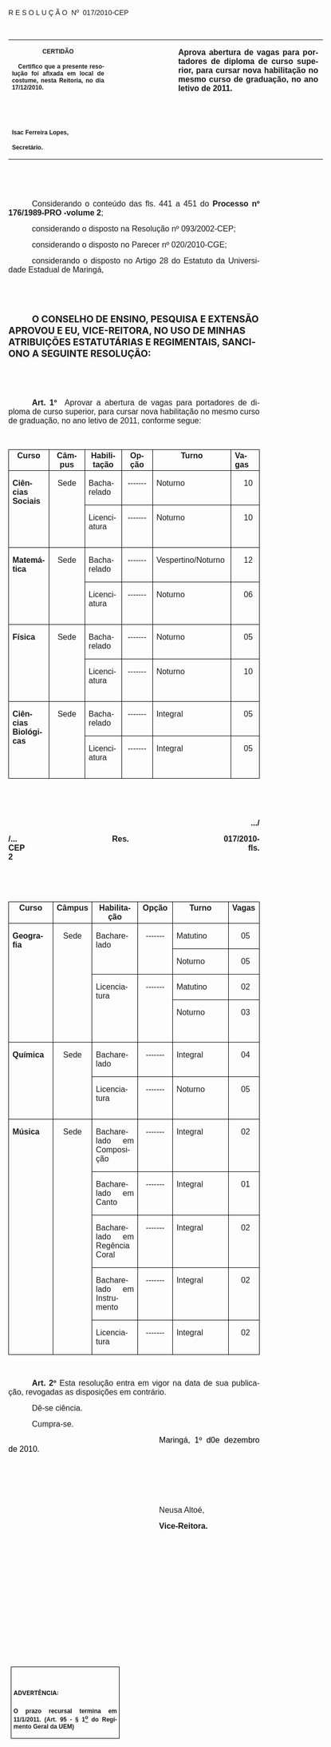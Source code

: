 <body lang=PT-BR link=blue vlink=purple style='tab-interval:35.4pt'>

<div class=Section1>

<p class=MsoTitle><span style='font-family:Arial;mso-bidi-font-family:"Times New Roman";
mso-no-proof:yes'><o:p>&nbsp;</o:p></span></p>

<p class=MsoTitle><span style='font-family:Arial;mso-bidi-font-family:"Times New Roman";
mso-no-proof:yes'>R E S O L U Ç Ã O<span style='mso-spacerun:yes'> 
</span>Nº<span style='mso-spacerun:yes'>  </span>017/2010-CEP<o:p></o:p></span></p>

<p class=BodyText21><span style='mso-bidi-font-size:12.0pt;font-family:Arial;
mso-bidi-font-family:"Times New Roman";mso-no-proof:yes'><o:p>&nbsp;</o:p></span></p>

<table class=MsoNormalTable border=0 cellspacing=0 cellpadding=0 width=631
 style='width:473.2pt;border-collapse:collapse;mso-padding-alt:0cm 5.4pt 0cm 5.4pt'>
 <tr style='mso-yfti-irow:0;mso-yfti-firstrow:yes;mso-yfti-lastrow:yes'>
  <td width=196 valign=top style='width:147.15pt;padding:0cm 5.4pt 0cm 5.4pt'>
  <p class=MsoNormal align=center style='text-align:center'><b
  style='mso-bidi-font-weight:normal'><span style='font-size:9.0pt;mso-bidi-font-size:
  10.0pt;font-family:Arial;mso-bidi-font-family:"Times New Roman";mso-no-proof:
  yes'>CERTIDÃO<o:p></o:p></span></b></p>
  <p class=MsoNormal style='text-align:justify'><b style='mso-bidi-font-weight:
  normal'><span style='font-size:9.0pt;mso-bidi-font-size:10.0pt;font-family:
  Arial;mso-bidi-font-family:"Times New Roman";mso-no-proof:yes'><span
  style='mso-spacerun:yes'>   </span>Certifico que a presente resolução foi
  afixada em local de costume, nesta Reitoria, no dia 17/12/2010.<o:p></o:p></span></b></p>
  <p class=MsoNormal><b style='mso-bidi-font-weight:normal'><span
  style='font-size:9.0pt;mso-bidi-font-size:10.0pt;font-family:Arial;
  mso-bidi-font-family:"Times New Roman";mso-no-proof:yes'><o:p>&nbsp;</o:p></span></b></p>
  <p class=MsoNormal><b style='mso-bidi-font-weight:normal'><span
  style='font-size:9.0pt;mso-bidi-font-size:10.0pt;font-family:Arial;
  mso-bidi-font-family:"Times New Roman";mso-no-proof:yes'><o:p>&nbsp;</o:p></span></b></p>
  <p class=MsoNormal><b style='mso-bidi-font-weight:normal'><span
  style='font-size:9.0pt;mso-bidi-font-size:10.0pt;font-family:Arial;
  mso-bidi-font-family:"Times New Roman";mso-no-proof:yes'>Isac Ferreira Lopes,<o:p></o:p></span></b></p>
  <p class=MsoNormal><b style='mso-bidi-font-weight:normal'><span
  style='font-size:9.0pt;mso-bidi-font-size:10.0pt;font-family:Arial;
  mso-bidi-font-family:"Times New Roman";mso-no-proof:yes'>Secretário.<o:p></o:p></span></b></p>
  </td>
  <td width=131 valign=top style='width:98.25pt;padding:0cm 5.4pt 0cm 5.4pt'>
  <p class=MsoNormal style='margin-right:-5.4pt'><b style='mso-bidi-font-weight:
  normal'><span style='font-size:11.0pt;mso-bidi-font-size:10.0pt;font-family:
  Arial;mso-bidi-font-family:"Times New Roman";mso-no-proof:yes'><o:p>&nbsp;</o:p></span></b></p>
  </td>
  <td width=304 valign=top style='width:227.8pt;padding:0cm 5.4pt 0cm 5.4pt'>
  <p class=MsoNormal style='margin-right:1.7pt;text-align:justify'><b
  style='mso-bidi-font-weight:normal'><span style='font-size:12.0pt;font-family:
  Arial;mso-bidi-font-family:"Times New Roman";mso-no-proof:yes'>Aprova
  abertura de vagas para portadores de diploma de curso superior, para cursar
  nova habilitação no mesmo curso de graduação, no ano letivo de 2011.<o:p></o:p></span></b></p>
  </td>
 </tr>
</table>

<p class=MsoNormal style='margin-bottom:4.0pt;text-align:justify;text-indent:
35.45pt;mso-layout-grid-align:none;text-autospace:none'><span style='font-size:
12.0pt;font-family:Arial;mso-no-proof:yes'><o:p>&nbsp;</o:p></span></p>

<p class=MsoNormal style='margin-bottom:4.0pt;text-align:justify;text-indent:
35.45pt;mso-layout-grid-align:none;text-autospace:none'><span style='font-size:
12.0pt;font-family:Arial;mso-no-proof:yes'><o:p>&nbsp;</o:p></span></p>

<p class=MsoNormal style='text-align:justify;text-indent:35.45pt;mso-layout-grid-align:
none;text-autospace:none'><span style='font-size:12.0pt;font-family:Arial;
mso-no-proof:yes'>Considerando o conteúdo das fls. <st1:metricconverter
ProductID="441 a" w:st="on">441 a</st1:metricconverter> 451 do <b
style='mso-bidi-font-weight:normal'>Processo nº 176/1989-PRO -volume 2</b>;<o:p></o:p></span></p>

<p class=MsoNormal style='text-align:justify;text-indent:35.45pt;mso-layout-grid-align:
none;text-autospace:none'><span style='font-size:12.0pt;font-family:Arial;
mso-no-proof:yes'>considerando o disposto na Resolução nº 093/2002-CEP;<o:p></o:p></span></p>

<p class=MsoNormal style='text-align:justify;text-indent:35.45pt;mso-layout-grid-align:
none;text-autospace:none'><span style='font-size:12.0pt;font-family:Arial;
mso-no-proof:yes'>considerando o disposto no Parecer nº 020/2010-CGE;<o:p></o:p></span></p>

<p class=MsoNormal style='text-align:justify;text-indent:35.45pt'><span
style='font-size:12.0pt;font-family:Arial;mso-bidi-font-family:"Times New Roman"'>considerando
o disposto no Artigo 28 do Estatuto da Universidade Estadual de Maringá,<o:p></o:p></span></p>

<p class=MsoNormal style='text-align:justify;text-indent:35.45pt'><span
style='font-size:12.0pt;font-family:Arial;mso-bidi-font-family:"Times New Roman"'><o:p>&nbsp;</o:p></span></p>

<p class=MsoNormal style='text-align:justify;text-indent:35.45pt'><span
style='font-size:12.0pt;font-family:Arial;mso-bidi-font-family:"Times New Roman"'><o:p>&nbsp;</o:p></span></p>

<p class=MsoBodyTextIndent style='text-indent:35.45pt'><b style='mso-bidi-font-weight:
normal'><span style='font-size:14.0pt'>O CONSELHO DE ENSINO, PESQUISA E
EXTENSÃO APROVOU E EU, VICE-REITORA, NO USO DE MINHAS ATRIBUIÇÕES ESTATUTÁRIAS
E REGIMENTAIS, SANCIONO A SEGUINTE RESOLUÇÃO:<o:p></o:p></span></b></p>

<p class=MsoNormal style='text-align:justify;text-indent:35.45pt'><span
style='font-size:12.0pt;font-family:Arial;mso-no-proof:yes'><o:p>&nbsp;</o:p></span></p>

<p class=MsoNormal style='text-align:justify;text-indent:35.45pt'><span
style='font-size:12.0pt;font-family:Arial;mso-no-proof:yes'><o:p>&nbsp;</o:p></span></p>

<p class=MsoNormal style='margin-bottom:6.0pt;text-align:justify;text-indent:
35.45pt;mso-layout-grid-align:none;text-autospace:none'><b style='mso-bidi-font-weight:
normal'><span style='font-size:12.0pt;font-family:Arial;mso-no-proof:yes'>Art.&nbsp;1º</span></b><span
style='font-size:12.0pt;font-family:Arial;mso-no-proof:yes'>&nbsp;&nbsp;</span><span
style='font-size:12.0pt;font-family:Arial;mso-bidi-font-family:"Times New Roman";
mso-no-proof:yes'>Aprovar a abertura de vagas para portadores de diploma de
curso superior, para cursar nova habilitação no mesmo curso de graduação, no
ano letivo de 2011, conforme segue:<o:p></o:p></span></p>

<p class=MsoNormal style='text-align:justify'><span style='font-size:12.0pt;
font-family:Arial;mso-bidi-font-weight:bold;mso-no-proof:yes'><o:p>&nbsp;</o:p></span></p>

<table class=MsoNormalTable border=1 cellspacing=0 cellpadding=0
 style='border-collapse:collapse;border:none;mso-border-alt:solid black .5pt;
 mso-yfti-tbllook:1184;mso-padding-alt:0cm 5.4pt 0cm 5.4pt;mso-border-insideh:
 .5pt solid black;mso-border-insidev:.5pt solid black'>
 <tr style='mso-yfti-irow:0;mso-yfti-firstrow:yes'>
  <td width=102 valign=top style='width:76.55pt;border:solid black 1.0pt;
  border-top:solid windowtext 1.0pt;mso-border-alt:solid black .5pt;mso-border-top-alt:
  solid windowtext .5pt;padding:0cm 5.4pt 0cm 5.4pt'>
  <p class=MsoNormal align=center style='margin-top:2.0pt;margin-right:0cm;
  margin-bottom:2.0pt;margin-left:0cm;text-align:center'><b><span
  style='font-size:12.0pt;font-family:Arial;mso-no-proof:yes'>Curso<o:p></o:p></span></b></p>
  </td>
  <td width=88 valign=top style='width:66.3pt;border-top:solid windowtext 1.0pt;
  border-left:none;border-bottom:solid black 1.0pt;border-right:solid black 1.0pt;
  mso-border-left-alt:solid black .5pt;mso-border-alt:solid black .5pt;
  mso-border-top-alt:solid windowtext .5pt;padding:0cm 5.4pt 0cm 5.4pt'>
  <p class=MsoNormal align=center style='margin-top:2.0pt;margin-right:0cm;
  margin-bottom:2.0pt;margin-left:0cm;text-align:center'><b><span
  style='font-size:12.0pt;font-family:Arial;mso-no-proof:yes'>Câmpus<o:p></o:p></span></b></p>
  </td>
  <td width=110 valign=top style='width:82.55pt;border-top:solid windowtext 1.0pt;
  border-left:none;border-bottom:solid black 1.0pt;border-right:solid black 1.0pt;
  mso-border-left-alt:solid black .5pt;mso-border-alt:solid black .5pt;
  mso-border-top-alt:solid windowtext .5pt;padding:0cm 5.4pt 0cm 5.4pt'>
  <p class=MsoNormal align=center style='margin-top:2.0pt;margin-right:0cm;
  margin-bottom:2.0pt;margin-left:0cm;text-align:center'><b><span
  style='font-size:12.0pt;font-family:Arial;mso-no-proof:yes'>Habilitação<o:p></o:p></span></b></p>
  </td>
  <td width=83 valign=top style='width:62.6pt;border-top:solid windowtext 1.0pt;
  border-left:none;border-bottom:solid black 1.0pt;border-right:solid black 1.0pt;
  mso-border-left-alt:solid black .5pt;mso-border-alt:solid black .5pt;
  mso-border-top-alt:solid windowtext .5pt;padding:0cm 5.4pt 0cm 5.4pt'>
  <p class=MsoNormal align=center style='margin-top:2.0pt;margin-right:0cm;
  margin-bottom:2.0pt;margin-left:0cm;text-align:center'><b><span
  style='font-size:12.0pt;font-family:Arial;mso-no-proof:yes'>Opção<o:p></o:p></span></b></p>
  </td>
  <td width=152 valign=top style='width:114.2pt;border-top:solid windowtext 1.0pt;
  border-left:none;border-bottom:solid black 1.0pt;border-right:solid black 1.0pt;
  mso-border-left-alt:solid black .5pt;mso-border-alt:solid black .5pt;
  mso-border-top-alt:solid windowtext .5pt;padding:0cm 5.4pt 0cm 5.4pt'>
  <p class=MsoNormal align=center style='margin-top:2.0pt;margin-right:0cm;
  margin-bottom:2.0pt;margin-left:0cm;text-align:center'><b><span
  style='font-size:12.0pt;font-family:Arial;mso-no-proof:yes'>Turno<o:p></o:p></span></b></p>
  </td>
  <td width=67 valign=top style='width:50.5pt;border-top:solid windowtext 1.0pt;
  border-left:none;border-bottom:solid black 1.0pt;border-right:solid black 1.0pt;
  mso-border-left-alt:solid black .5pt;mso-border-alt:solid black .5pt;
  mso-border-top-alt:solid windowtext .5pt;padding:0cm 5.4pt 0cm 5.4pt'>
  <p class=MsoNormal style='margin-top:2.0pt;margin-right:0cm;margin-bottom:
  2.0pt;margin-left:0cm;text-align:justify'><b><span style='font-size:12.0pt;
  font-family:Arial;mso-no-proof:yes'>Vagas<o:p></o:p></span></b></p>
  </td>
 </tr>
 <tr style='mso-yfti-irow:1;page-break-inside:avoid;height:13.5pt'>
  <td width=102 rowspan=2 valign=top style='width:76.55pt;border:solid black 1.0pt;
  border-top:none;mso-border-top-alt:solid black .5pt;mso-border-alt:solid black .5pt;
  padding:0cm 5.4pt 0cm 5.4pt;height:13.5pt'>
  <p class=MsoNormal style='text-align:justify'><b><span style='font-size:12.0pt;
  font-family:Arial;mso-no-proof:yes'>Ciências Sociais<o:p></o:p></span></b></p>
  </td>
  <td width=88 rowspan=2 valign=top style='width:66.3pt;border-top:none;
  border-left:none;border-bottom:solid black 1.0pt;border-right:solid black 1.0pt;
  mso-border-top-alt:solid black .5pt;mso-border-left-alt:solid black .5pt;
  mso-border-alt:solid black .5pt;padding:0cm 5.4pt 0cm 5.4pt;height:13.5pt'>
  <p class=MsoNormal align=center style='text-align:center'><span
  style='font-size:12.0pt;font-family:Arial;mso-bidi-font-weight:bold;
  mso-no-proof:yes'>Sede<o:p></o:p></span></p>
  </td>
  <td width=110 valign=top style='width:82.55pt;border-top:none;border-left:
  none;border-bottom:solid windowtext 1.0pt;border-right:solid black 1.0pt;
  mso-border-top-alt:solid black .5pt;mso-border-left-alt:solid black .5pt;
  mso-border-alt:solid black .5pt;mso-border-bottom-alt:solid windowtext .5pt;
  padding:0cm 5.4pt 0cm 5.4pt;height:13.5pt'>
  <p class=MsoNormal style='text-align:justify'><span style='font-size:12.0pt;
  font-family:Arial;mso-bidi-font-weight:bold;mso-no-proof:yes'>Bacharelado<o:p></o:p></span></p>
  </td>
  <td width=83 valign=top style='width:62.6pt;border-top:none;border-left:none;
  border-bottom:solid windowtext 1.0pt;border-right:solid black 1.0pt;
  mso-border-top-alt:solid black .5pt;mso-border-left-alt:solid black .5pt;
  mso-border-alt:solid black .5pt;mso-border-bottom-alt:solid windowtext .5pt;
  padding:0cm 5.4pt 0cm 5.4pt;height:13.5pt'>
  <p class=MsoNormal align=center style='text-align:center'><span
  style='font-size:12.0pt;font-family:Arial;mso-bidi-font-weight:bold;
  mso-no-proof:yes'>-------<o:p></o:p></span></p>
  </td>
  <td width=152 valign=top style='width:114.2pt;border-top:none;border-left:
  none;border-bottom:solid windowtext 1.0pt;border-right:solid black 1.0pt;
  mso-border-top-alt:solid black .5pt;mso-border-left-alt:solid black .5pt;
  mso-border-alt:solid black .5pt;mso-border-bottom-alt:solid windowtext .5pt;
  padding:0cm 5.4pt 0cm 5.4pt;height:13.5pt'>
  <p class=MsoNormal style='text-align:justify'><span style='font-size:12.0pt;
  font-family:Arial;mso-bidi-font-weight:bold;mso-no-proof:yes'>Noturno<o:p></o:p></span></p>
  </td>
  <td width=67 valign=top style='width:50.5pt;border-top:none;border-left:none;
  border-bottom:solid windowtext 1.0pt;border-right:solid black 1.0pt;
  mso-border-top-alt:solid black .5pt;mso-border-left-alt:solid black .5pt;
  mso-border-alt:solid black .5pt;mso-border-bottom-alt:solid windowtext .5pt;
  padding:0cm 5.4pt 0cm 5.4pt;height:13.5pt'>
  <p class=MsoNormal style='text-align:justify'><span style='font-size:12.0pt;
  font-family:Arial;mso-bidi-font-weight:bold;mso-no-proof:yes'><span
  style='mso-spacerun:yes'>    </span>10<o:p></o:p></span></p>
  </td>
 </tr>
 <tr style='mso-yfti-irow:2;page-break-inside:avoid;height:13.5pt'>
  <td width=110 valign=top style='width:82.55pt;border-top:none;border-left:
  none;border-bottom:solid black 1.0pt;border-right:solid black 1.0pt;
  mso-border-top-alt:solid windowtext .5pt;mso-border-left-alt:solid black .5pt;
  mso-border-alt:solid black .5pt;mso-border-top-alt:solid windowtext .5pt;
  padding:0cm 5.4pt 0cm 5.4pt;height:13.5pt'>
  <p class=MsoNormal style='text-align:justify'><span style='font-size:12.0pt;
  font-family:Arial;mso-bidi-font-weight:bold;mso-no-proof:yes'>Licenciatura<o:p></o:p></span></p>
  </td>
  <td width=83 valign=top style='width:62.6pt;border-top:none;border-left:none;
  border-bottom:solid black 1.0pt;border-right:solid black 1.0pt;mso-border-top-alt:
  solid windowtext .5pt;mso-border-left-alt:solid black .5pt;mso-border-alt:
  solid black .5pt;mso-border-top-alt:solid windowtext .5pt;padding:0cm 5.4pt 0cm 5.4pt;
  height:13.5pt'>
  <p class=MsoNormal align=center style='text-align:center'><span
  style='font-size:12.0pt;font-family:Arial;mso-bidi-font-weight:bold;
  mso-no-proof:yes'>-------<o:p></o:p></span></p>
  </td>
  <td width=152 valign=top style='width:114.2pt;border-top:none;border-left:
  none;border-bottom:solid black 1.0pt;border-right:solid black 1.0pt;
  mso-border-top-alt:solid windowtext .5pt;mso-border-left-alt:solid black .5pt;
  mso-border-alt:solid black .5pt;mso-border-top-alt:solid windowtext .5pt;
  padding:0cm 5.4pt 0cm 5.4pt;height:13.5pt'>
  <p class=MsoNormal style='text-align:justify'><span style='font-size:12.0pt;
  font-family:Arial;mso-bidi-font-weight:bold;mso-no-proof:yes'>Noturno<o:p></o:p></span></p>
  </td>
  <td width=67 valign=top style='width:50.5pt;border-top:none;border-left:none;
  border-bottom:solid black 1.0pt;border-right:solid black 1.0pt;mso-border-top-alt:
  solid windowtext .5pt;mso-border-left-alt:solid black .5pt;mso-border-alt:
  solid black .5pt;mso-border-top-alt:solid windowtext .5pt;padding:0cm 5.4pt 0cm 5.4pt;
  height:13.5pt'>
  <p class=MsoNormal style='text-align:justify'><span style='font-size:12.0pt;
  font-family:Arial;mso-bidi-font-weight:bold;mso-no-proof:yes'><span
  style='mso-spacerun:yes'>    </span>10<o:p></o:p></span></p>
  <p class=MsoNormal style='text-align:justify'><span style='font-size:12.0pt;
  font-family:Arial;mso-bidi-font-weight:bold;mso-no-proof:yes'><o:p>&nbsp;</o:p></span></p>
  </td>
 </tr>
 <tr style='mso-yfti-irow:3;page-break-inside:avoid;height:15.0pt'>
  <td width=102 rowspan=2 valign=top style='width:76.55pt;border:solid black 1.0pt;
  border-top:none;mso-border-top-alt:solid black .5pt;mso-border-alt:solid black .5pt;
  padding:0cm 5.4pt 0cm 5.4pt;height:15.0pt'>
  <p class=MsoNormal style='text-align:justify'><b><span style='font-size:12.0pt;
  font-family:Arial;mso-no-proof:yes'>Matemática<o:p></o:p></span></b></p>
  </td>
  <td width=88 rowspan=2 valign=top style='width:66.3pt;border-top:none;
  border-left:none;border-bottom:solid black 1.0pt;border-right:solid black 1.0pt;
  mso-border-top-alt:solid black .5pt;mso-border-left-alt:solid black .5pt;
  mso-border-alt:solid black .5pt;padding:0cm 5.4pt 0cm 5.4pt;height:15.0pt'>
  <p class=MsoNormal align=center style='text-align:center'><span
  style='font-size:12.0pt;font-family:Arial;mso-bidi-font-weight:bold;
  mso-no-proof:yes'>Sede<o:p></o:p></span></p>
  </td>
  <td width=110 valign=top style='width:82.55pt;border-top:none;border-left:
  none;border-bottom:solid windowtext 1.0pt;border-right:solid black 1.0pt;
  mso-border-top-alt:solid black .5pt;mso-border-left-alt:solid black .5pt;
  mso-border-alt:solid black .5pt;mso-border-bottom-alt:solid windowtext .5pt;
  padding:0cm 5.4pt 0cm 5.4pt;height:15.0pt'>
  <p class=MsoNormal style='text-align:justify'><span style='font-size:12.0pt;
  font-family:Arial;mso-bidi-font-weight:bold;mso-no-proof:yes'>Bacharelado<o:p></o:p></span></p>
  </td>
  <td width=83 valign=top style='width:62.6pt;border-top:none;border-left:none;
  border-bottom:solid windowtext 1.0pt;border-right:solid black 1.0pt;
  mso-border-top-alt:solid black .5pt;mso-border-left-alt:solid black .5pt;
  mso-border-alt:solid black .5pt;mso-border-bottom-alt:solid windowtext .5pt;
  padding:0cm 5.4pt 0cm 5.4pt;height:15.0pt'>
  <p class=MsoNormal align=center style='text-align:center'><span
  style='font-size:12.0pt;font-family:Arial;mso-bidi-font-weight:bold;
  mso-no-proof:yes'>-------<o:p></o:p></span></p>
  </td>
  <td width=152 valign=top style='width:114.2pt;border-top:none;border-left:
  none;border-bottom:solid windowtext 1.0pt;border-right:solid black 1.0pt;
  mso-border-top-alt:solid black .5pt;mso-border-left-alt:solid black .5pt;
  mso-border-alt:solid black .5pt;mso-border-bottom-alt:solid windowtext .5pt;
  padding:0cm 5.4pt 0cm 5.4pt;height:15.0pt'>
  <p class=MsoNormal style='text-align:justify'><span style='font-size:12.0pt;
  font-family:Arial;mso-bidi-font-weight:bold;mso-no-proof:yes'>Vespertino/Noturno<o:p></o:p></span></p>
  </td>
  <td width=67 valign=top style='width:50.5pt;border-top:none;border-left:none;
  border-bottom:solid windowtext 1.0pt;border-right:solid black 1.0pt;
  mso-border-top-alt:solid black .5pt;mso-border-left-alt:solid black .5pt;
  mso-border-alt:solid black .5pt;mso-border-bottom-alt:solid windowtext .5pt;
  padding:0cm 5.4pt 0cm 5.4pt;height:15.0pt'>
  <p class=MsoNormal style='text-align:justify'><span style='font-size:12.0pt;
  font-family:Arial;mso-bidi-font-weight:bold;mso-no-proof:yes'><span
  style='mso-spacerun:yes'>    </span>12<o:p></o:p></span></p>
  </td>
 </tr>
 <tr style='mso-yfti-irow:4;page-break-inside:avoid;height:12.0pt'>
  <td width=110 valign=top style='width:82.55pt;border-top:none;border-left:
  none;border-bottom:solid black 1.0pt;border-right:solid black 1.0pt;
  mso-border-top-alt:solid windowtext .5pt;mso-border-left-alt:solid black .5pt;
  mso-border-alt:solid black .5pt;mso-border-top-alt:solid windowtext .5pt;
  padding:0cm 5.4pt 0cm 5.4pt;height:12.0pt'>
  <p class=MsoNormal style='text-align:justify'><span style='font-size:12.0pt;
  font-family:Arial;mso-bidi-font-weight:bold;mso-no-proof:yes'>Licenciatura<o:p></o:p></span></p>
  </td>
  <td width=83 valign=top style='width:62.6pt;border-top:none;border-left:none;
  border-bottom:solid black 1.0pt;border-right:solid black 1.0pt;mso-border-top-alt:
  solid windowtext .5pt;mso-border-left-alt:solid black .5pt;mso-border-alt:
  solid black .5pt;mso-border-top-alt:solid windowtext .5pt;padding:0cm 5.4pt 0cm 5.4pt;
  height:12.0pt'>
  <p class=MsoNormal align=center style='text-align:center'><span
  style='font-size:12.0pt;font-family:Arial;mso-bidi-font-weight:bold;
  mso-no-proof:yes'>-------<o:p></o:p></span></p>
  </td>
  <td width=152 valign=top style='width:114.2pt;border-top:none;border-left:
  none;border-bottom:solid black 1.0pt;border-right:solid black 1.0pt;
  mso-border-top-alt:solid windowtext .5pt;mso-border-left-alt:solid black .5pt;
  mso-border-alt:solid black .5pt;mso-border-top-alt:solid windowtext .5pt;
  padding:0cm 5.4pt 0cm 5.4pt;height:12.0pt'>
  <p class=MsoNormal style='text-align:justify'><span style='font-size:12.0pt;
  font-family:Arial;mso-bidi-font-weight:bold;mso-no-proof:yes'>Noturno<o:p></o:p></span></p>
  </td>
  <td width=67 valign=top style='width:50.5pt;border-top:none;border-left:none;
  border-bottom:solid black 1.0pt;border-right:solid black 1.0pt;mso-border-top-alt:
  solid windowtext .5pt;mso-border-left-alt:solid black .5pt;mso-border-alt:
  solid black .5pt;mso-border-top-alt:solid windowtext .5pt;padding:0cm 5.4pt 0cm 5.4pt;
  height:12.0pt'>
  <p class=MsoNormal style='text-align:justify'><span style='font-size:12.0pt;
  font-family:Arial;mso-bidi-font-weight:bold;mso-no-proof:yes'><span
  style='mso-spacerun:yes'>    </span>06<o:p></o:p></span></p>
  <p class=MsoNormal style='text-align:justify'><span style='font-size:12.0pt;
  font-family:Arial;mso-bidi-font-weight:bold;mso-no-proof:yes'><o:p>&nbsp;</o:p></span></p>
  </td>
 </tr>
 <tr style='mso-yfti-irow:5;page-break-inside:avoid;height:15.0pt'>
  <td width=102 rowspan=2 valign=top style='width:76.55pt;border:solid black 1.0pt;
  border-top:none;mso-border-top-alt:solid black .5pt;mso-border-alt:solid black .5pt;
  padding:0cm 5.4pt 0cm 5.4pt;height:15.0pt'>
  <p class=MsoNormal style='text-align:justify'><b><span style='font-size:12.0pt;
  font-family:Arial;mso-no-proof:yes'>Física<o:p></o:p></span></b></p>
  </td>
  <td width=88 rowspan=2 valign=top style='width:66.3pt;border-top:none;
  border-left:none;border-bottom:solid black 1.0pt;border-right:solid black 1.0pt;
  mso-border-top-alt:solid black .5pt;mso-border-left-alt:solid black .5pt;
  mso-border-alt:solid black .5pt;padding:0cm 5.4pt 0cm 5.4pt;height:15.0pt'>
  <p class=MsoNormal align=center style='text-align:center'><span
  style='font-size:12.0pt;font-family:Arial;mso-bidi-font-weight:bold;
  mso-no-proof:yes'>Sede<o:p></o:p></span></p>
  </td>
  <td width=110 valign=top style='width:82.55pt;border-top:none;border-left:
  none;border-bottom:solid windowtext 1.0pt;border-right:solid black 1.0pt;
  mso-border-top-alt:solid black .5pt;mso-border-left-alt:solid black .5pt;
  mso-border-alt:solid black .5pt;mso-border-bottom-alt:solid windowtext .5pt;
  padding:0cm 5.4pt 0cm 5.4pt;height:15.0pt'>
  <p class=MsoNormal style='text-align:justify'><span style='font-size:12.0pt;
  font-family:Arial;mso-bidi-font-weight:bold;mso-no-proof:yes'>Bacharelado<o:p></o:p></span></p>
  </td>
  <td width=83 valign=top style='width:62.6pt;border-top:none;border-left:none;
  border-bottom:solid windowtext 1.0pt;border-right:solid black 1.0pt;
  mso-border-top-alt:solid black .5pt;mso-border-left-alt:solid black .5pt;
  mso-border-alt:solid black .5pt;mso-border-bottom-alt:solid windowtext .5pt;
  padding:0cm 5.4pt 0cm 5.4pt;height:15.0pt'>
  <p class=MsoNormal align=center style='text-align:center'><span
  style='font-size:12.0pt;font-family:Arial;mso-bidi-font-weight:bold;
  mso-no-proof:yes'>-------<o:p></o:p></span></p>
  </td>
  <td width=152 valign=top style='width:114.2pt;border-top:none;border-left:
  none;border-bottom:solid windowtext 1.0pt;border-right:solid black 1.0pt;
  mso-border-top-alt:solid black .5pt;mso-border-left-alt:solid black .5pt;
  mso-border-alt:solid black .5pt;mso-border-bottom-alt:solid windowtext .5pt;
  padding:0cm 5.4pt 0cm 5.4pt;height:15.0pt'>
  <p class=MsoNormal style='text-align:justify'><span style='font-size:12.0pt;
  font-family:Arial;mso-bidi-font-weight:bold;mso-no-proof:yes'>Noturno<o:p></o:p></span></p>
  </td>
  <td width=67 valign=top style='width:50.5pt;border-top:none;border-left:none;
  border-bottom:solid windowtext 1.0pt;border-right:solid black 1.0pt;
  mso-border-top-alt:solid black .5pt;mso-border-left-alt:solid black .5pt;
  mso-border-alt:solid black .5pt;mso-border-bottom-alt:solid windowtext .5pt;
  padding:0cm 5.4pt 0cm 5.4pt;height:15.0pt'>
  <p class=MsoNormal style='text-align:justify'><span style='font-size:12.0pt;
  font-family:Arial;mso-bidi-font-weight:bold;mso-no-proof:yes'><span
  style='mso-spacerun:yes'>    </span>05<o:p></o:p></span></p>
  </td>
 </tr>
 <tr style='mso-yfti-irow:6;page-break-inside:avoid;height:12.75pt'>
  <td width=110 valign=top style='width:82.55pt;border-top:none;border-left:
  none;border-bottom:solid black 1.0pt;border-right:solid black 1.0pt;
  mso-border-top-alt:solid windowtext .5pt;mso-border-left-alt:solid black .5pt;
  mso-border-alt:solid black .5pt;mso-border-top-alt:solid windowtext .5pt;
  padding:0cm 5.4pt 0cm 5.4pt;height:12.75pt'>
  <p class=MsoNormal style='text-align:justify'><span style='font-size:12.0pt;
  font-family:Arial;mso-bidi-font-weight:bold;mso-no-proof:yes'>Licenciatura<o:p></o:p></span></p>
  </td>
  <td width=83 valign=top style='width:62.6pt;border-top:none;border-left:none;
  border-bottom:solid black 1.0pt;border-right:solid black 1.0pt;mso-border-top-alt:
  solid windowtext .5pt;mso-border-left-alt:solid black .5pt;mso-border-alt:
  solid black .5pt;mso-border-top-alt:solid windowtext .5pt;padding:0cm 5.4pt 0cm 5.4pt;
  height:12.75pt'>
  <p class=MsoNormal align=center style='text-align:center'><span
  style='font-size:12.0pt;font-family:Arial;mso-bidi-font-weight:bold;
  mso-no-proof:yes'>-------<o:p></o:p></span></p>
  </td>
  <td width=152 valign=top style='width:114.2pt;border-top:none;border-left:
  none;border-bottom:solid black 1.0pt;border-right:solid black 1.0pt;
  mso-border-top-alt:solid windowtext .5pt;mso-border-left-alt:solid black .5pt;
  mso-border-alt:solid black .5pt;mso-border-top-alt:solid windowtext .5pt;
  padding:0cm 5.4pt 0cm 5.4pt;height:12.75pt'>
  <p class=MsoNormal style='text-align:justify'><span style='font-size:12.0pt;
  font-family:Arial;mso-bidi-font-weight:bold;mso-no-proof:yes'>Noturno<o:p></o:p></span></p>
  </td>
  <td width=67 valign=top style='width:50.5pt;border-top:none;border-left:none;
  border-bottom:solid black 1.0pt;border-right:solid black 1.0pt;mso-border-top-alt:
  solid windowtext .5pt;mso-border-left-alt:solid black .5pt;mso-border-alt:
  solid black .5pt;mso-border-top-alt:solid windowtext .5pt;padding:0cm 5.4pt 0cm 5.4pt;
  height:12.75pt'>
  <p class=MsoNormal style='text-align:justify'><span style='font-size:12.0pt;
  font-family:Arial;mso-bidi-font-weight:bold;mso-no-proof:yes'><span
  style='mso-spacerun:yes'>    </span>10<o:p></o:p></span></p>
  <p class=MsoNormal style='text-align:justify'><span style='font-size:12.0pt;
  font-family:Arial;mso-bidi-font-weight:bold;mso-no-proof:yes'><o:p>&nbsp;</o:p></span></p>
  </td>
 </tr>
 <tr style='mso-yfti-irow:7;page-break-inside:avoid;height:15.75pt'>
  <td width=102 rowspan=2 valign=top style='width:76.55pt;border:solid black 1.0pt;
  border-top:none;mso-border-top-alt:solid black .5pt;mso-border-alt:solid black .5pt;
  padding:0cm 5.4pt 0cm 5.4pt;height:15.75pt'>
  <p class=MsoNormal style='text-align:justify'><b><span style='font-size:12.0pt;
  font-family:Arial;mso-no-proof:yes'>Ciências Biológicas<o:p></o:p></span></b></p>
  </td>
  <td width=88 rowspan=2 valign=top style='width:66.3pt;border-top:none;
  border-left:none;border-bottom:solid black 1.0pt;border-right:solid black 1.0pt;
  mso-border-top-alt:solid black .5pt;mso-border-left-alt:solid black .5pt;
  mso-border-alt:solid black .5pt;padding:0cm 5.4pt 0cm 5.4pt;height:15.75pt'>
  <p class=MsoNormal align=center style='text-align:center'><span
  style='font-size:12.0pt;font-family:Arial;mso-bidi-font-weight:bold;
  mso-no-proof:yes'>Sede<o:p></o:p></span></p>
  </td>
  <td width=110 valign=top style='width:82.55pt;border-top:none;border-left:
  none;border-bottom:solid windowtext 1.0pt;border-right:solid black 1.0pt;
  mso-border-top-alt:solid black .5pt;mso-border-left-alt:solid black .5pt;
  mso-border-alt:solid black .5pt;mso-border-bottom-alt:solid windowtext .5pt;
  padding:0cm 5.4pt 0cm 5.4pt;height:15.75pt'>
  <p class=MsoNormal style='text-align:justify'><span style='font-size:12.0pt;
  font-family:Arial;mso-bidi-font-weight:bold;mso-no-proof:yes'>Bacharelado<o:p></o:p></span></p>
  </td>
  <td width=83 valign=top style='width:62.6pt;border-top:none;border-left:none;
  border-bottom:solid windowtext 1.0pt;border-right:solid black 1.0pt;
  mso-border-top-alt:solid black .5pt;mso-border-left-alt:solid black .5pt;
  mso-border-alt:solid black .5pt;mso-border-bottom-alt:solid windowtext .5pt;
  padding:0cm 5.4pt 0cm 5.4pt;height:15.75pt'>
  <p class=MsoNormal align=center style='text-align:center'><span
  style='font-size:12.0pt;font-family:Arial;mso-bidi-font-weight:bold;
  mso-no-proof:yes'>-------<o:p></o:p></span></p>
  </td>
  <td width=152 valign=top style='width:114.2pt;border-top:none;border-left:
  none;border-bottom:solid windowtext 1.0pt;border-right:solid black 1.0pt;
  mso-border-top-alt:solid black .5pt;mso-border-left-alt:solid black .5pt;
  mso-border-alt:solid black .5pt;mso-border-bottom-alt:solid windowtext .5pt;
  padding:0cm 5.4pt 0cm 5.4pt;height:15.75pt'>
  <p class=MsoNormal style='text-align:justify'><span style='font-size:12.0pt;
  font-family:Arial;mso-bidi-font-weight:bold;mso-no-proof:yes'>Integral<o:p></o:p></span></p>
  </td>
  <td width=67 valign=top style='width:50.5pt;border-top:none;border-left:none;
  border-bottom:solid windowtext 1.0pt;border-right:solid black 1.0pt;
  mso-border-top-alt:solid black .5pt;mso-border-left-alt:solid black .5pt;
  mso-border-alt:solid black .5pt;mso-border-bottom-alt:solid windowtext .5pt;
  padding:0cm 5.4pt 0cm 5.4pt;height:15.75pt'>
  <p class=MsoNormal style='text-align:justify'><span style='font-size:12.0pt;
  font-family:Arial;mso-bidi-font-weight:bold;mso-no-proof:yes'><span
  style='mso-spacerun:yes'>    </span>05<o:p></o:p></span></p>
  </td>
 </tr>
 <tr style='mso-yfti-irow:8;mso-yfti-lastrow:yes;page-break-inside:avoid;
  height:12.0pt'>
  <td width=110 valign=top style='width:82.55pt;border-top:none;border-left:
  none;border-bottom:solid black 1.0pt;border-right:solid black 1.0pt;
  mso-border-top-alt:solid windowtext .5pt;mso-border-left-alt:solid black .5pt;
  mso-border-alt:solid black .5pt;mso-border-top-alt:solid windowtext .5pt;
  padding:0cm 5.4pt 0cm 5.4pt;height:12.0pt'>
  <p class=MsoNormal style='text-align:justify'><span style='font-size:12.0pt;
  font-family:Arial;mso-bidi-font-weight:bold;mso-no-proof:yes'>Licenciatura<o:p></o:p></span></p>
  </td>
  <td width=83 valign=top style='width:62.6pt;border-top:none;border-left:none;
  border-bottom:solid black 1.0pt;border-right:solid black 1.0pt;mso-border-top-alt:
  solid windowtext .5pt;mso-border-left-alt:solid black .5pt;mso-border-alt:
  solid black .5pt;mso-border-top-alt:solid windowtext .5pt;padding:0cm 5.4pt 0cm 5.4pt;
  height:12.0pt'>
  <p class=MsoNormal align=center style='text-align:center'><span
  style='font-size:12.0pt;font-family:Arial;mso-bidi-font-weight:bold;
  mso-no-proof:yes'>-------<o:p></o:p></span></p>
  </td>
  <td width=152 valign=top style='width:114.2pt;border-top:none;border-left:
  none;border-bottom:solid black 1.0pt;border-right:solid black 1.0pt;
  mso-border-top-alt:solid windowtext .5pt;mso-border-left-alt:solid black .5pt;
  mso-border-alt:solid black .5pt;mso-border-top-alt:solid windowtext .5pt;
  padding:0cm 5.4pt 0cm 5.4pt;height:12.0pt'>
  <p class=MsoNormal style='text-align:justify'><span style='font-size:12.0pt;
  font-family:Arial;mso-bidi-font-weight:bold;mso-no-proof:yes'>Integral<o:p></o:p></span></p>
  </td>
  <td width=67 valign=top style='width:50.5pt;border-top:none;border-left:none;
  border-bottom:solid black 1.0pt;border-right:solid black 1.0pt;mso-border-top-alt:
  solid windowtext .5pt;mso-border-left-alt:solid black .5pt;mso-border-alt:
  solid black .5pt;mso-border-top-alt:solid windowtext .5pt;padding:0cm 5.4pt 0cm 5.4pt;
  height:12.0pt'>
  <p class=MsoNormal style='text-align:justify'><span style='font-size:12.0pt;
  font-family:Arial;mso-bidi-font-weight:bold;mso-no-proof:yes'><span
  style='mso-spacerun:yes'>    </span>05<o:p></o:p></span></p>
  <p class=MsoNormal style='text-align:justify'><span style='font-size:12.0pt;
  font-family:Arial;mso-bidi-font-weight:bold;mso-no-proof:yes'><o:p>&nbsp;</o:p></span></p>
  </td>
 </tr>
</table>

<p class=MsoNormal><span style='font-size:12.0pt;font-family:Arial'><o:p>&nbsp;</o:p></span></p>

<p class=MsoNormal><span style='font-size:12.0pt;font-family:Arial'><o:p>&nbsp;</o:p></span></p>

<p class=MsoNormal align=right style='text-align:right'><b style='mso-bidi-font-weight:
normal'><span style='font-size:12.0pt;font-family:Arial'>.../<o:p></o:p></span></b></p>

<p class=MsoNormal style='text-align:justify'><b style='mso-bidi-font-weight:
normal'><span style='font-size:12.0pt;font-family:Arial'>/... Res. 017/2010-CEP<span
style='mso-tab-count:9'>                                                                                                    </span>fls.
2<o:p></o:p></span></b></p>

<p class=MsoNormal><span style='font-size:12.0pt;font-family:Arial'><o:p>&nbsp;</o:p></span></p>

<p class=MsoNormal style='text-align:justify'><span style='font-size:12.0pt;
font-family:Arial;mso-bidi-font-weight:bold;mso-no-proof:yes'><o:p>&nbsp;</o:p></span></p>

<table class=MsoNormalTable border=1 cellspacing=0 cellpadding=0
 style='border-collapse:collapse;border:none;mso-border-alt:solid black .5pt;
 mso-yfti-tbllook:1184;mso-padding-alt:0cm 5.4pt 0cm 5.4pt;mso-border-insideh:
 .5pt solid black;mso-border-insidev:.5pt solid black'>
 <tr style='mso-yfti-irow:0;mso-yfti-firstrow:yes'>
  <td width=102 valign=top style='width:76.55pt;border:solid black 1.0pt;
  border-top:solid windowtext 1.0pt;mso-border-alt:solid black .5pt;mso-border-top-alt:
  solid windowtext .5pt;padding:0cm 5.4pt 0cm 5.4pt'>
  <p class=MsoNormal align=center style='margin-top:2.0pt;margin-right:0cm;
  margin-bottom:2.0pt;margin-left:0cm;text-align:center'><b><span
  style='font-size:12.0pt;font-family:Arial;mso-no-proof:yes'>Curso<o:p></o:p></span></b></p>
  </td>
  <td width=88 valign=top style='width:66.3pt;border-top:solid windowtext 1.0pt;
  border-left:none;border-bottom:solid black 1.0pt;border-right:solid black 1.0pt;
  mso-border-left-alt:solid black .5pt;mso-border-alt:solid black .5pt;
  mso-border-top-alt:solid windowtext .5pt;padding:0cm 5.4pt 0cm 5.4pt'>
  <p class=MsoNormal align=center style='margin-top:2.0pt;margin-right:0cm;
  margin-bottom:2.0pt;margin-left:0cm;text-align:center'><b><span
  style='font-size:12.0pt;font-family:Arial;mso-no-proof:yes'>Câmpus<o:p></o:p></span></b></p>
  </td>
  <td width=110 valign=top style='width:82.55pt;border-top:solid windowtext 1.0pt;
  border-left:none;border-bottom:solid black 1.0pt;border-right:solid black 1.0pt;
  mso-border-left-alt:solid black .5pt;mso-border-alt:solid black .5pt;
  mso-border-top-alt:solid windowtext .5pt;padding:0cm 5.4pt 0cm 5.4pt'>
  <p class=MsoNormal align=center style='margin-top:2.0pt;margin-right:0cm;
  margin-bottom:2.0pt;margin-left:0cm;text-align:center'><b><span
  style='font-size:12.0pt;font-family:Arial;mso-no-proof:yes'>Habilitação<o:p></o:p></span></b></p>
  </td>
  <td width=83 valign=top style='width:62.6pt;border-top:solid windowtext 1.0pt;
  border-left:none;border-bottom:solid black 1.0pt;border-right:solid black 1.0pt;
  mso-border-left-alt:solid black .5pt;mso-border-alt:solid black .5pt;
  mso-border-top-alt:solid windowtext .5pt;padding:0cm 5.4pt 0cm 5.4pt'>
  <p class=MsoNormal align=center style='margin-top:2.0pt;margin-right:0cm;
  margin-bottom:2.0pt;margin-left:0cm;text-align:center'><b><span
  style='font-size:12.0pt;font-family:Arial;mso-no-proof:yes'>Opção<o:p></o:p></span></b></p>
  </td>
  <td width=152 valign=top style='width:114.2pt;border-top:solid windowtext 1.0pt;
  border-left:none;border-bottom:solid black 1.0pt;border-right:solid black 1.0pt;
  mso-border-left-alt:solid black .5pt;mso-border-alt:solid black .5pt;
  mso-border-top-alt:solid windowtext .5pt;padding:0cm 5.4pt 0cm 5.4pt'>
  <p class=MsoNormal align=center style='margin-top:2.0pt;margin-right:0cm;
  margin-bottom:2.0pt;margin-left:0cm;text-align:center'><b><span
  style='font-size:12.0pt;font-family:Arial;mso-no-proof:yes'>Turno<o:p></o:p></span></b></p>
  </td>
  <td width=67 valign=top style='width:50.5pt;border-top:solid windowtext 1.0pt;
  border-left:none;border-bottom:solid black 1.0pt;border-right:solid black 1.0pt;
  mso-border-left-alt:solid black .5pt;mso-border-alt:solid black .5pt;
  mso-border-top-alt:solid windowtext .5pt;padding:0cm 5.4pt 0cm 5.4pt'>
  <p class=MsoNormal style='margin-top:2.0pt;margin-right:0cm;margin-bottom:
  2.0pt;margin-left:0cm;text-align:justify'><b><span style='font-size:12.0pt;
  font-family:Arial;mso-no-proof:yes'>Vagas<o:p></o:p></span></b></p>
  </td>
 </tr>
 <tr style='mso-yfti-irow:1;page-break-inside:avoid;height:13.35pt'>
  <td width=102 rowspan=4 valign=top style='width:76.55pt;border:solid black 1.0pt;
  border-top:none;mso-border-top-alt:solid black .5pt;mso-border-alt:solid black .5pt;
  padding:0cm 5.4pt 0cm 5.4pt;height:13.35pt'>
  <p class=MsoNormal style='text-align:justify'><b><span style='font-size:12.0pt;
  font-family:Arial;mso-no-proof:yes'>Geografia<o:p></o:p></span></b></p>
  </td>
  <td width=88 rowspan=4 valign=top style='width:66.3pt;border-top:none;
  border-left:none;border-bottom:solid black 1.0pt;border-right:solid black 1.0pt;
  mso-border-top-alt:solid black .5pt;mso-border-left-alt:solid black .5pt;
  mso-border-alt:solid black .5pt;padding:0cm 5.4pt 0cm 5.4pt;height:13.35pt'>
  <p class=MsoNormal align=center style='text-align:center'><span
  style='font-size:12.0pt;font-family:Arial;mso-bidi-font-weight:bold;
  mso-no-proof:yes'>Sede<o:p></o:p></span></p>
  </td>
  <td width=110 rowspan=2 valign=top style='width:82.55pt;border-top:none;
  border-left:none;border-bottom:solid windowtext 1.0pt;border-right:solid black 1.0pt;
  mso-border-top-alt:solid black .5pt;mso-border-left-alt:solid black .5pt;
  mso-border-alt:solid black .5pt;mso-border-bottom-alt:solid windowtext .5pt;
  padding:0cm 5.4pt 0cm 5.4pt;height:13.35pt'>
  <p class=MsoNormal style='text-align:justify'><span style='font-size:12.0pt;
  font-family:Arial;mso-bidi-font-weight:bold;mso-no-proof:yes'>Bacharelado<o:p></o:p></span></p>
  </td>
  <td width=83 rowspan=2 valign=top style='width:62.6pt;border-top:none;
  border-left:none;border-bottom:solid windowtext 1.0pt;border-right:solid black 1.0pt;
  mso-border-top-alt:solid black .5pt;mso-border-left-alt:solid black .5pt;
  mso-border-alt:solid black .5pt;mso-border-bottom-alt:solid windowtext .5pt;
  padding:0cm 5.4pt 0cm 5.4pt;height:13.35pt'>
  <p class=MsoNormal align=center style='text-align:center'><span
  style='font-size:12.0pt;font-family:Arial;mso-bidi-font-weight:bold;
  mso-no-proof:yes'>-------<o:p></o:p></span></p>
  </td>
  <td width=152 valign=top style='width:114.2pt;border-top:none;border-left:
  none;border-bottom:solid windowtext 1.0pt;border-right:solid black 1.0pt;
  mso-border-top-alt:solid black .5pt;mso-border-left-alt:solid black .5pt;
  mso-border-alt:solid black .5pt;mso-border-bottom-alt:solid windowtext .5pt;
  padding:0cm 5.4pt 0cm 5.4pt;height:13.35pt'>
  <p class=MsoNormal style='text-align:justify'><span style='font-size:12.0pt;
  font-family:Arial;mso-bidi-font-weight:bold;mso-no-proof:yes'>Matutino<span
  style='mso-spacerun:yes'>  </span><o:p></o:p></span></p>
  </td>
  <td width=67 valign=top style='width:50.5pt;border-top:none;border-left:none;
  border-bottom:solid windowtext 1.0pt;border-right:solid black 1.0pt;
  mso-border-top-alt:solid black .5pt;mso-border-left-alt:solid black .5pt;
  mso-border-alt:solid black .5pt;mso-border-bottom-alt:solid windowtext .5pt;
  padding:0cm 5.4pt 0cm 5.4pt;height:13.35pt'>
  <p class=MsoNormal style='text-align:justify'><span style='font-size:12.0pt;
  font-family:Arial;mso-bidi-font-weight:bold;mso-no-proof:yes'><span
  style='mso-spacerun:yes'>    </span>05<o:p></o:p></span></p>
  </td>
 </tr>
 <tr style='mso-yfti-irow:2;page-break-inside:avoid;height:13.5pt'>
  <td width=152 valign=top style='width:114.2pt;border-top:none;border-left:
  none;border-bottom:solid windowtext 1.0pt;border-right:solid black 1.0pt;
  mso-border-top-alt:solid windowtext .5pt;mso-border-left-alt:solid black .5pt;
  mso-border-top-alt:windowtext;mso-border-left-alt:black;mso-border-bottom-alt:
  windowtext;mso-border-right-alt:black;mso-border-style-alt:solid;mso-border-width-alt:
  .5pt;padding:0cm 5.4pt 0cm 5.4pt;height:13.5pt'>
  <p class=MsoNormal style='text-align:justify'><span style='font-size:12.0pt;
  font-family:Arial;mso-bidi-font-weight:bold;mso-no-proof:yes'>Noturno<o:p></o:p></span></p>
  </td>
  <td width=67 valign=top style='width:50.5pt;border-top:none;border-left:none;
  border-bottom:solid windowtext 1.0pt;border-right:solid black 1.0pt;
  mso-border-top-alt:solid windowtext .5pt;mso-border-left-alt:solid black .5pt;
  mso-border-top-alt:windowtext;mso-border-left-alt:black;mso-border-bottom-alt:
  windowtext;mso-border-right-alt:black;mso-border-style-alt:solid;mso-border-width-alt:
  .5pt;padding:0cm 5.4pt 0cm 5.4pt;height:13.5pt'>
  <p class=MsoNormal style='text-align:justify'><span style='font-size:12.0pt;
  font-family:Arial;mso-bidi-font-weight:bold;mso-no-proof:yes'><span
  style='mso-spacerun:yes'>    </span>05<o:p></o:p></span></p>
  </td>
 </tr>
 <tr style='mso-yfti-irow:3;page-break-inside:avoid;height:12.0pt'>
  <td width=110 rowspan=2 valign=top style='width:82.55pt;border-top:none;
  border-left:none;border-bottom:solid black 1.0pt;border-right:solid black 1.0pt;
  mso-border-top-alt:solid windowtext .5pt;mso-border-left-alt:solid black .5pt;
  mso-border-alt:solid black .5pt;mso-border-top-alt:solid windowtext .5pt;
  padding:0cm 5.4pt 0cm 5.4pt;height:12.0pt'>
  <p class=MsoNormal style='text-align:justify'><span style='font-size:12.0pt;
  font-family:Arial;mso-bidi-font-weight:bold;mso-no-proof:yes'>Licenciatura<o:p></o:p></span></p>
  </td>
  <td width=83 rowspan=2 valign=top style='width:62.6pt;border-top:none;
  border-left:none;border-bottom:solid black 1.0pt;border-right:solid windowtext 1.0pt;
  mso-border-top-alt:solid windowtext .5pt;mso-border-left-alt:solid black .5pt;
  mso-border-top-alt:windowtext;mso-border-left-alt:black;mso-border-bottom-alt:
  black;mso-border-right-alt:windowtext;mso-border-style-alt:solid;mso-border-width-alt:
  .5pt;padding:0cm 5.4pt 0cm 5.4pt;height:12.0pt'>
  <p class=MsoNormal align=center style='text-align:center'><span
  style='font-size:12.0pt;font-family:Arial;mso-bidi-font-weight:bold;
  mso-no-proof:yes'>-------<o:p></o:p></span></p>
  </td>
  <td width=152 valign=top style='width:114.2pt;border-top:none;border-left:
  none;border-bottom:solid windowtext 1.0pt;border-right:solid black 1.0pt;
  mso-border-top-alt:solid windowtext .5pt;mso-border-left-alt:solid windowtext .5pt;
  mso-border-alt:solid windowtext .5pt;mso-border-right-alt:solid black .5pt;
  padding:0cm 5.4pt 0cm 5.4pt;height:12.0pt'>
  <p class=MsoNormal style='text-align:justify'><span style='font-size:12.0pt;
  font-family:Arial;mso-bidi-font-weight:bold;mso-no-proof:yes'>Matutino <o:p></o:p></span></p>
  </td>
  <td width=67 valign=top style='width:50.5pt;border-top:none;border-left:none;
  border-bottom:solid windowtext 1.0pt;border-right:solid black 1.0pt;
  mso-border-top-alt:solid windowtext .5pt;mso-border-left-alt:solid black .5pt;
  mso-border-top-alt:windowtext;mso-border-left-alt:black;mso-border-bottom-alt:
  windowtext;mso-border-right-alt:black;mso-border-style-alt:solid;mso-border-width-alt:
  .5pt;padding:0cm 5.4pt 0cm 5.4pt;height:12.0pt'>
  <p class=MsoNormal style='text-align:justify'><span style='font-size:12.0pt;
  font-family:Arial;mso-bidi-font-weight:bold;mso-no-proof:yes'><span
  style='mso-spacerun:yes'>    </span>02<o:p></o:p></span></p>
  </td>
 </tr>
 <tr style='mso-yfti-irow:4;page-break-inside:avoid;height:15.0pt'>
  <td width=152 valign=top style='width:114.2pt;border-top:none;border-left:
  none;border-bottom:solid black 1.0pt;border-right:solid black 1.0pt;
  mso-border-top-alt:solid windowtext .5pt;mso-border-left-alt:solid windowtext .5pt;
  mso-border-top-alt:windowtext;mso-border-left-alt:windowtext;mso-border-bottom-alt:
  black;mso-border-right-alt:black;mso-border-style-alt:solid;mso-border-width-alt:
  .5pt;padding:0cm 5.4pt 0cm 5.4pt;height:15.0pt'>
  <p class=MsoNormal style='text-align:justify'><span style='font-size:12.0pt;
  font-family:Arial;mso-bidi-font-weight:bold;mso-no-proof:yes'>Noturno<o:p></o:p></span></p>
  </td>
  <td width=67 valign=top style='width:50.5pt;border-top:none;border-left:none;
  border-bottom:solid black 1.0pt;border-right:solid black 1.0pt;mso-border-top-alt:
  solid windowtext .5pt;mso-border-left-alt:solid black .5pt;mso-border-alt:
  solid black .5pt;mso-border-top-alt:solid windowtext .5pt;padding:0cm 5.4pt 0cm 5.4pt;
  height:15.0pt'>
  <p class=MsoNormal style='text-align:justify'><span style='font-size:12.0pt;
  font-family:Arial;mso-bidi-font-weight:bold;mso-no-proof:yes'><span
  style='mso-spacerun:yes'>    </span>03<o:p></o:p></span></p>
  <p class=MsoNormal style='text-align:justify'><span style='font-size:12.0pt;
  font-family:Arial;mso-bidi-font-weight:bold;mso-no-proof:yes'><o:p>&nbsp;</o:p></span></p>
  </td>
 </tr>
 <tr style='mso-yfti-irow:5;page-break-inside:avoid;height:12.75pt'>
  <td width=102 rowspan=2 valign=top style='width:76.55pt;border:solid black 1.0pt;
  border-top:none;mso-border-top-alt:solid black .5pt;mso-border-alt:solid black .5pt;
  padding:0cm 5.4pt 0cm 5.4pt;height:12.75pt'>
  <p class=MsoNormal style='text-align:justify'><b><span style='font-size:12.0pt;
  font-family:Arial;mso-no-proof:yes'>Química<o:p></o:p></span></b></p>
  </td>
  <td width=88 rowspan=2 valign=top style='width:66.3pt;border-top:none;
  border-left:none;border-bottom:solid black 1.0pt;border-right:solid black 1.0pt;
  mso-border-top-alt:solid black .5pt;mso-border-left-alt:solid black .5pt;
  mso-border-alt:solid black .5pt;padding:0cm 5.4pt 0cm 5.4pt;height:12.75pt'>
  <p class=MsoNormal align=center style='text-align:center'><span
  style='font-size:12.0pt;font-family:Arial;mso-bidi-font-weight:bold;
  mso-no-proof:yes'>Sede<o:p></o:p></span></p>
  </td>
  <td width=110 valign=top style='width:82.55pt;border-top:none;border-left:
  none;border-bottom:solid windowtext 1.0pt;border-right:solid black 1.0pt;
  mso-border-top-alt:solid black .5pt;mso-border-left-alt:solid black .5pt;
  mso-border-alt:solid black .5pt;mso-border-bottom-alt:solid windowtext .5pt;
  padding:0cm 5.4pt 0cm 5.4pt;height:12.75pt'>
  <p class=MsoNormal style='text-align:justify'><span style='font-size:12.0pt;
  font-family:Arial;mso-bidi-font-weight:bold;mso-no-proof:yes'>Bacharelado<o:p></o:p></span></p>
  </td>
  <td width=83 valign=top style='width:62.6pt;border-top:none;border-left:none;
  border-bottom:solid windowtext 1.0pt;border-right:solid black 1.0pt;
  mso-border-top-alt:solid black .5pt;mso-border-left-alt:solid black .5pt;
  mso-border-alt:solid black .5pt;mso-border-bottom-alt:solid windowtext .5pt;
  padding:0cm 5.4pt 0cm 5.4pt;height:12.75pt'>
  <p class=MsoNormal align=center style='text-align:center'><span
  style='font-size:12.0pt;font-family:Arial;mso-bidi-font-weight:bold;
  mso-no-proof:yes'>-------<o:p></o:p></span></p>
  </td>
  <td width=152 valign=top style='width:114.2pt;border-top:none;border-left:
  none;border-bottom:solid windowtext 1.0pt;border-right:solid black 1.0pt;
  mso-border-top-alt:solid black .5pt;mso-border-left-alt:solid black .5pt;
  mso-border-alt:solid black .5pt;mso-border-bottom-alt:solid windowtext .5pt;
  padding:0cm 5.4pt 0cm 5.4pt;height:12.75pt'>
  <p class=MsoNormal style='text-align:justify'><span style='font-size:12.0pt;
  font-family:Arial;mso-bidi-font-weight:bold;mso-no-proof:yes'>Integral<o:p></o:p></span></p>
  </td>
  <td width=67 valign=top style='width:50.5pt;border-top:none;border-left:none;
  border-bottom:solid windowtext 1.0pt;border-right:solid black 1.0pt;
  mso-border-top-alt:solid black .5pt;mso-border-left-alt:solid black .5pt;
  mso-border-alt:solid black .5pt;mso-border-bottom-alt:solid windowtext .5pt;
  padding:0cm 5.4pt 0cm 5.4pt;height:12.75pt'>
  <p class=MsoNormal style='text-align:justify'><span style='font-size:12.0pt;
  font-family:Arial;mso-bidi-font-weight:bold;mso-no-proof:yes'><span
  style='mso-spacerun:yes'>    </span>04<o:p></o:p></span></p>
  </td>
 </tr>
 <tr style='mso-yfti-irow:6;page-break-inside:avoid;height:14.25pt'>
  <td width=110 valign=top style='width:82.55pt;border-top:none;border-left:
  none;border-bottom:solid black 1.0pt;border-right:solid black 1.0pt;
  mso-border-top-alt:solid windowtext .5pt;mso-border-left-alt:solid black .5pt;
  mso-border-alt:solid black .5pt;mso-border-top-alt:solid windowtext .5pt;
  padding:0cm 5.4pt 0cm 5.4pt;height:14.25pt'>
  <p class=MsoNormal style='text-align:justify'><span style='font-size:12.0pt;
  font-family:Arial;mso-bidi-font-weight:bold;mso-no-proof:yes'>Licenciatura <o:p></o:p></span></p>
  </td>
  <td width=83 valign=top style='width:62.6pt;border-top:none;border-left:none;
  border-bottom:solid black 1.0pt;border-right:solid black 1.0pt;mso-border-top-alt:
  solid windowtext .5pt;mso-border-left-alt:solid black .5pt;mso-border-alt:
  solid black .5pt;mso-border-top-alt:solid windowtext .5pt;padding:0cm 5.4pt 0cm 5.4pt;
  height:14.25pt'>
  <p class=MsoNormal align=center style='text-align:center'><span
  style='font-size:12.0pt;font-family:Arial;mso-bidi-font-weight:bold;
  mso-no-proof:yes'>-------<o:p></o:p></span></p>
  </td>
  <td width=152 valign=top style='width:114.2pt;border-top:none;border-left:
  none;border-bottom:solid black 1.0pt;border-right:solid black 1.0pt;
  mso-border-top-alt:solid windowtext .5pt;mso-border-left-alt:solid black .5pt;
  mso-border-alt:solid black .5pt;mso-border-top-alt:solid windowtext .5pt;
  padding:0cm 5.4pt 0cm 5.4pt;height:14.25pt'>
  <p class=MsoNormal style='text-align:justify'><span style='font-size:12.0pt;
  font-family:Arial;mso-bidi-font-weight:bold;mso-no-proof:yes'>Noturno<o:p></o:p></span></p>
  </td>
  <td width=67 valign=top style='width:50.5pt;border-top:none;border-left:none;
  border-bottom:solid black 1.0pt;border-right:solid black 1.0pt;mso-border-top-alt:
  solid windowtext .5pt;mso-border-left-alt:solid black .5pt;mso-border-alt:
  solid black .5pt;mso-border-top-alt:solid windowtext .5pt;padding:0cm 5.4pt 0cm 5.4pt;
  height:14.25pt'>
  <p class=MsoNormal style='text-align:justify'><span style='font-size:12.0pt;
  font-family:Arial;mso-bidi-font-weight:bold;mso-no-proof:yes'><span
  style='mso-spacerun:yes'>    </span>05<o:p></o:p></span></p>
  <p class=MsoNormal style='text-align:justify'><span style='font-size:12.0pt;
  font-family:Arial;mso-bidi-font-weight:bold;mso-no-proof:yes'><o:p>&nbsp;</o:p></span></p>
  </td>
 </tr>
 <tr style='mso-yfti-irow:7;page-break-inside:avoid;height:13.5pt'>
  <td width=102 rowspan=5 valign=top style='width:76.55pt;border:solid black 1.0pt;
  border-top:none;mso-border-top-alt:solid black .5pt;mso-border-alt:solid black .5pt;
  padding:0cm 5.4pt 0cm 5.4pt;height:13.5pt'>
  <p class=MsoNormal style='text-align:justify'><b><span style='font-size:12.0pt;
  font-family:Arial;mso-no-proof:yes'>Música<o:p></o:p></span></b></p>
  </td>
  <td width=88 rowspan=5 valign=top style='width:66.3pt;border-top:none;
  border-left:none;border-bottom:solid black 1.0pt;border-right:solid black 1.0pt;
  mso-border-top-alt:solid black .5pt;mso-border-left-alt:solid black .5pt;
  mso-border-alt:solid black .5pt;padding:0cm 5.4pt 0cm 5.4pt;height:13.5pt'>
  <p class=MsoNormal align=center style='text-align:center'><span
  style='font-size:12.0pt;font-family:Arial;mso-bidi-font-weight:bold;
  mso-no-proof:yes'>Sede<o:p></o:p></span></p>
  </td>
  <td width=110 valign=top style='width:82.55pt;border-top:none;border-left:
  none;border-bottom:solid windowtext 1.0pt;border-right:solid black 1.0pt;
  mso-border-top-alt:solid black .5pt;mso-border-left-alt:solid black .5pt;
  mso-border-alt:solid black .5pt;mso-border-bottom-alt:solid windowtext .5pt;
  padding:0cm 5.4pt 0cm 5.4pt;height:13.5pt'>
  <p class=MsoNormal style='text-align:justify'><span style='font-size:12.0pt;
  font-family:Arial;mso-bidi-font-weight:bold;mso-no-proof:yes'>Bacharelado em
  Composição<o:p></o:p></span></p>
  </td>
  <td width=83 valign=top style='width:62.6pt;border-top:none;border-left:none;
  border-bottom:solid windowtext 1.0pt;border-right:solid black 1.0pt;
  mso-border-top-alt:solid black .5pt;mso-border-left-alt:solid black .5pt;
  mso-border-alt:solid black .5pt;mso-border-bottom-alt:solid windowtext .5pt;
  padding:0cm 5.4pt 0cm 5.4pt;height:13.5pt'>
  <p class=MsoNormal align=center style='text-align:center'><span
  style='font-size:12.0pt;font-family:Arial;mso-bidi-font-weight:bold;
  mso-no-proof:yes'>-------<o:p></o:p></span></p>
  </td>
  <td width=152 valign=top style='width:114.2pt;border-top:none;border-left:
  none;border-bottom:solid windowtext 1.0pt;border-right:solid black 1.0pt;
  mso-border-top-alt:solid black .5pt;mso-border-left-alt:solid black .5pt;
  mso-border-alt:solid black .5pt;mso-border-bottom-alt:solid windowtext .5pt;
  padding:0cm 5.4pt 0cm 5.4pt;height:13.5pt'>
  <p class=MsoNormal style='text-align:justify'><span style='font-size:12.0pt;
  font-family:Arial;mso-bidi-font-weight:bold;mso-no-proof:yes'>Integral<o:p></o:p></span></p>
  </td>
  <td width=67 valign=top style='width:50.5pt;border-top:none;border-left:none;
  border-bottom:solid windowtext 1.0pt;border-right:solid black 1.0pt;
  mso-border-top-alt:solid black .5pt;mso-border-left-alt:solid black .5pt;
  mso-border-alt:solid black .5pt;mso-border-bottom-alt:solid windowtext .5pt;
  padding:0cm 5.4pt 0cm 5.4pt;height:13.5pt'>
  <p class=MsoNormal style='text-align:justify'><span style='font-size:12.0pt;
  font-family:Arial;mso-bidi-font-weight:bold;mso-no-proof:yes'><span
  style='mso-spacerun:yes'>    </span>02<o:p></o:p></span></p>
  </td>
 </tr>
 <tr style='mso-yfti-irow:8;page-break-inside:avoid;height:30.75pt'>
  <td width=110 valign=top style='width:82.55pt;border-top:none;border-left:
  none;border-bottom:solid windowtext 1.0pt;border-right:solid black 1.0pt;
  mso-border-top-alt:solid windowtext .5pt;mso-border-left-alt:solid black .5pt;
  mso-border-top-alt:windowtext;mso-border-left-alt:black;mso-border-bottom-alt:
  windowtext;mso-border-right-alt:black;mso-border-style-alt:solid;mso-border-width-alt:
  .5pt;padding:0cm 5.4pt 0cm 5.4pt;height:30.75pt'>
  <p class=MsoNormal style='text-align:justify'><span style='font-size:12.0pt;
  font-family:Arial;mso-bidi-font-weight:bold;mso-no-proof:yes'>Bacharelado em
  Canto<o:p></o:p></span></p>
  </td>
  <td width=83 valign=top style='width:62.6pt;border-top:none;border-left:none;
  border-bottom:solid windowtext 1.0pt;border-right:solid black 1.0pt;
  mso-border-top-alt:solid windowtext .5pt;mso-border-left-alt:solid black .5pt;
  mso-border-top-alt:windowtext;mso-border-left-alt:black;mso-border-bottom-alt:
  windowtext;mso-border-right-alt:black;mso-border-style-alt:solid;mso-border-width-alt:
  .5pt;padding:0cm 5.4pt 0cm 5.4pt;height:30.75pt'>
  <p class=MsoNormal align=center style='text-align:center'><span
  style='font-size:12.0pt;font-family:Arial;mso-bidi-font-weight:bold;
  mso-no-proof:yes'>-------<o:p></o:p></span></p>
  </td>
  <td width=152 valign=top style='width:114.2pt;border-top:none;border-left:
  none;border-bottom:solid windowtext 1.0pt;border-right:solid black 1.0pt;
  mso-border-top-alt:solid windowtext .5pt;mso-border-left-alt:solid black .5pt;
  mso-border-top-alt:windowtext;mso-border-left-alt:black;mso-border-bottom-alt:
  windowtext;mso-border-right-alt:black;mso-border-style-alt:solid;mso-border-width-alt:
  .5pt;padding:0cm 5.4pt 0cm 5.4pt;height:30.75pt'>
  <p class=MsoNormal style='text-align:justify'><span style='font-size:12.0pt;
  font-family:Arial;mso-bidi-font-weight:bold;mso-no-proof:yes'>Integral<o:p></o:p></span></p>
  </td>
  <td width=67 valign=top style='width:50.5pt;border-top:none;border-left:none;
  border-bottom:solid windowtext 1.0pt;border-right:solid black 1.0pt;
  mso-border-top-alt:solid windowtext .5pt;mso-border-left-alt:solid black .5pt;
  mso-border-top-alt:windowtext;mso-border-left-alt:black;mso-border-bottom-alt:
  windowtext;mso-border-right-alt:black;mso-border-style-alt:solid;mso-border-width-alt:
  .5pt;padding:0cm 5.4pt 0cm 5.4pt;height:30.75pt'>
  <p class=MsoNormal style='text-align:justify'><span style='font-size:12.0pt;
  font-family:Arial;mso-bidi-font-weight:bold;mso-no-proof:yes'><span
  style='mso-spacerun:yes'>    </span>01<o:p></o:p></span></p>
  </td>
 </tr>
 <tr style='mso-yfti-irow:9;page-break-inside:avoid;height:38.25pt'>
  <td width=110 valign=top style='width:82.55pt;border-top:none;border-left:
  none;border-bottom:solid windowtext 1.0pt;border-right:solid black 1.0pt;
  mso-border-top-alt:solid windowtext .5pt;mso-border-left-alt:solid black .5pt;
  mso-border-top-alt:windowtext;mso-border-left-alt:black;mso-border-bottom-alt:
  windowtext;mso-border-right-alt:black;mso-border-style-alt:solid;mso-border-width-alt:
  .5pt;padding:0cm 5.4pt 0cm 5.4pt;height:38.25pt'>
  <p class=MsoNormal style='text-align:justify'><span style='font-size:12.0pt;
  font-family:Arial;mso-bidi-font-weight:bold;mso-no-proof:yes'>Bacharelado em
  Regência Coral<o:p></o:p></span></p>
  </td>
  <td width=83 valign=top style='width:62.6pt;border-top:none;border-left:none;
  border-bottom:solid windowtext 1.0pt;border-right:solid black 1.0pt;
  mso-border-top-alt:solid windowtext .5pt;mso-border-left-alt:solid black .5pt;
  mso-border-top-alt:windowtext;mso-border-left-alt:black;mso-border-bottom-alt:
  windowtext;mso-border-right-alt:black;mso-border-style-alt:solid;mso-border-width-alt:
  .5pt;padding:0cm 5.4pt 0cm 5.4pt;height:38.25pt'>
  <p class=MsoNormal align=center style='text-align:center'><span
  style='font-size:12.0pt;font-family:Arial;mso-bidi-font-weight:bold;
  mso-no-proof:yes'>-------<o:p></o:p></span></p>
  </td>
  <td width=152 valign=top style='width:114.2pt;border-top:none;border-left:
  none;border-bottom:solid windowtext 1.0pt;border-right:solid black 1.0pt;
  mso-border-top-alt:solid windowtext .5pt;mso-border-left-alt:solid black .5pt;
  mso-border-top-alt:windowtext;mso-border-left-alt:black;mso-border-bottom-alt:
  windowtext;mso-border-right-alt:black;mso-border-style-alt:solid;mso-border-width-alt:
  .5pt;padding:0cm 5.4pt 0cm 5.4pt;height:38.25pt'>
  <p class=MsoNormal style='text-align:justify'><span style='font-size:12.0pt;
  font-family:Arial;mso-bidi-font-weight:bold;mso-no-proof:yes'>Integral<o:p></o:p></span></p>
  </td>
  <td width=67 valign=top style='width:50.5pt;border-top:none;border-left:none;
  border-bottom:solid windowtext 1.0pt;border-right:solid black 1.0pt;
  mso-border-top-alt:solid windowtext .5pt;mso-border-left-alt:solid black .5pt;
  mso-border-top-alt:windowtext;mso-border-left-alt:black;mso-border-bottom-alt:
  windowtext;mso-border-right-alt:black;mso-border-style-alt:solid;mso-border-width-alt:
  .5pt;padding:0cm 5.4pt 0cm 5.4pt;height:38.25pt'>
  <p class=MsoNormal style='text-align:justify'><span style='font-size:12.0pt;
  font-family:Arial;mso-bidi-font-weight:bold;mso-no-proof:yes'><span
  style='mso-spacerun:yes'>    </span>02<o:p></o:p></span></p>
  </td>
 </tr>
 <tr style='mso-yfti-irow:10;page-break-inside:avoid;height:40.5pt'>
  <td width=110 valign=top style='width:82.55pt;border-top:none;border-left:
  none;border-bottom:solid windowtext 1.0pt;border-right:solid black 1.0pt;
  mso-border-top-alt:solid windowtext .5pt;mso-border-left-alt:solid black .5pt;
  mso-border-top-alt:windowtext;mso-border-left-alt:black;mso-border-bottom-alt:
  windowtext;mso-border-right-alt:black;mso-border-style-alt:solid;mso-border-width-alt:
  .5pt;padding:0cm 5.4pt 0cm 5.4pt;height:40.5pt'>
  <p class=MsoNormal style='text-align:justify'><span style='font-size:12.0pt;
  font-family:Arial;mso-bidi-font-weight:bold;mso-no-proof:yes'>Bacharelado em
  Instrumento<o:p></o:p></span></p>
  </td>
  <td width=83 valign=top style='width:62.6pt;border-top:none;border-left:none;
  border-bottom:solid windowtext 1.0pt;border-right:solid black 1.0pt;
  mso-border-top-alt:solid windowtext .5pt;mso-border-left-alt:solid black .5pt;
  mso-border-top-alt:windowtext;mso-border-left-alt:black;mso-border-bottom-alt:
  windowtext;mso-border-right-alt:black;mso-border-style-alt:solid;mso-border-width-alt:
  .5pt;padding:0cm 5.4pt 0cm 5.4pt;height:40.5pt'>
  <p class=MsoNormal align=center style='text-align:center'><span
  style='font-size:12.0pt;font-family:Arial;mso-bidi-font-weight:bold;
  mso-no-proof:yes'>-------<o:p></o:p></span></p>
  </td>
  <td width=152 valign=top style='width:114.2pt;border-top:none;border-left:
  none;border-bottom:solid windowtext 1.0pt;border-right:solid black 1.0pt;
  mso-border-top-alt:solid windowtext .5pt;mso-border-left-alt:solid black .5pt;
  mso-border-top-alt:windowtext;mso-border-left-alt:black;mso-border-bottom-alt:
  windowtext;mso-border-right-alt:black;mso-border-style-alt:solid;mso-border-width-alt:
  .5pt;padding:0cm 5.4pt 0cm 5.4pt;height:40.5pt'>
  <p class=MsoNormal style='text-align:justify'><span style='font-size:12.0pt;
  font-family:Arial;mso-bidi-font-weight:bold;mso-no-proof:yes'>Integral<o:p></o:p></span></p>
  </td>
  <td width=67 valign=top style='width:50.5pt;border-top:none;border-left:none;
  border-bottom:solid windowtext 1.0pt;border-right:solid black 1.0pt;
  mso-border-top-alt:solid windowtext .5pt;mso-border-left-alt:solid black .5pt;
  mso-border-top-alt:windowtext;mso-border-left-alt:black;mso-border-bottom-alt:
  windowtext;mso-border-right-alt:black;mso-border-style-alt:solid;mso-border-width-alt:
  .5pt;padding:0cm 5.4pt 0cm 5.4pt;height:40.5pt'>
  <p class=MsoNormal style='text-align:justify'><span style='font-size:12.0pt;
  font-family:Arial;mso-bidi-font-weight:bold;mso-no-proof:yes'><span
  style='mso-spacerun:yes'>    </span>02<o:p></o:p></span></p>
  </td>
 </tr>
 <tr style='mso-yfti-irow:11;mso-yfti-lastrow:yes;page-break-inside:avoid;
  height:13.95pt'>
  <td width=110 valign=top style='width:82.55pt;border-top:none;border-left:
  none;border-bottom:solid black 1.0pt;border-right:solid black 1.0pt;
  mso-border-top-alt:solid windowtext .5pt;mso-border-left-alt:solid black .5pt;
  mso-border-alt:solid black .5pt;mso-border-top-alt:solid windowtext .5pt;
  padding:0cm 5.4pt 0cm 5.4pt;height:13.95pt'>
  <p class=MsoNormal style='text-align:justify'><span style='font-size:12.0pt;
  font-family:Arial;mso-bidi-font-weight:bold;mso-no-proof:yes'>Licenciatura<o:p></o:p></span></p>
  </td>
  <td width=83 valign=top style='width:62.6pt;border-top:none;border-left:none;
  border-bottom:solid black 1.0pt;border-right:solid black 1.0pt;mso-border-top-alt:
  solid windowtext .5pt;mso-border-left-alt:solid black .5pt;mso-border-alt:
  solid black .5pt;mso-border-top-alt:solid windowtext .5pt;padding:0cm 5.4pt 0cm 5.4pt;
  height:13.95pt'>
  <p class=MsoNormal align=center style='text-align:center'><span
  style='font-size:12.0pt;font-family:Arial;mso-bidi-font-weight:bold;
  mso-no-proof:yes'>-------<o:p></o:p></span></p>
  </td>
  <td width=152 valign=top style='width:114.2pt;border-top:none;border-left:
  none;border-bottom:solid black 1.0pt;border-right:solid black 1.0pt;
  mso-border-top-alt:solid windowtext .5pt;mso-border-left-alt:solid black .5pt;
  mso-border-alt:solid black .5pt;mso-border-top-alt:solid windowtext .5pt;
  padding:0cm 5.4pt 0cm 5.4pt;height:13.95pt'>
  <p class=MsoNormal style='text-align:justify'><span style='font-size:12.0pt;
  font-family:Arial;mso-bidi-font-weight:bold;mso-no-proof:yes'>Integral<o:p></o:p></span></p>
  </td>
  <td width=67 valign=top style='width:50.5pt;border-top:none;border-left:none;
  border-bottom:solid black 1.0pt;border-right:solid black 1.0pt;mso-border-top-alt:
  solid windowtext .5pt;mso-border-left-alt:solid black .5pt;mso-border-alt:
  solid black .5pt;mso-border-top-alt:solid windowtext .5pt;padding:0cm 5.4pt 0cm 5.4pt;
  height:13.95pt'>
  <p class=MsoNormal style='text-align:justify'><span style='font-size:12.0pt;
  font-family:Arial;mso-bidi-font-weight:bold;mso-no-proof:yes'><span
  style='mso-spacerun:yes'>    </span>02<o:p></o:p></span></p>
  </td>
 </tr>
</table>

<p class=MsoNormal style='margin-bottom:6.0pt;text-align:justify;text-indent:
35.45pt;mso-layout-grid-align:none;text-autospace:none'><span style='font-size:
12.0pt;font-family:Arial;mso-no-proof:yes'><o:p>&nbsp;</o:p></span></p>

<p class=MsoNormal style='text-align:justify;text-indent:35.45pt;mso-layout-grid-align:
none;text-autospace:none'><b style='mso-bidi-font-weight:normal'><span
style='font-size:12.0pt;font-family:Arial;mso-fareast-language:EN-US;
mso-no-proof:yes'>Art. 2º </span></b><span style='font-size:12.0pt;font-family:
Arial;mso-fareast-language:EN-US;mso-no-proof:yes'>Esta resolução entra em
vigor na data de sua publicação, revogadas as disposições em contrário.<o:p></o:p></span></p>

<p class=MsoNormal style='text-align:justify;text-indent:35.45pt;mso-layout-grid-align:
none;text-autospace:none'><span style='font-size:12.0pt;font-family:Arial;
mso-fareast-language:EN-US;mso-no-proof:yes'>Dê-se ciência.<o:p></o:p></span></p>

<p class=MsoNormal style='margin-bottom:4.0pt;text-align:justify;text-indent:
35.45pt;mso-layout-grid-align:none;text-autospace:none'><span style='font-size:
12.0pt;font-family:Arial;mso-fareast-language:EN-US;mso-no-proof:yes'>Cumpra-se.<o:p></o:p></span></p>

<p class=MsoNormal style='text-align:justify;text-indent:8.0cm'><span
style='font-size:12.0pt;font-family:Arial;color:black'>Maringá, 1º d0e dezembro
de 2010.<o:p></o:p></span></p>

<p class=MsoNormal style='text-align:justify;text-indent:8.0cm'><span
style='font-family:Arial;mso-bidi-font-family:"Times New Roman"'><o:p>&nbsp;</o:p></span></p>

<p class=MsoNormal style='text-align:justify;text-indent:8.0cm'><span
style='font-family:Arial;mso-bidi-font-family:"Times New Roman"'><o:p>&nbsp;</o:p></span></p>

<p class=MsoNormal style='text-align:justify;text-indent:8.0cm'><span
style='font-family:Arial;mso-bidi-font-family:"Times New Roman"'><o:p>&nbsp;</o:p></span></p>

<p class=MsoNormal style='text-align:justify;text-indent:8.0cm'><span
style='font-size:12.0pt;font-family:Arial;mso-bidi-font-family:"Times New Roman"'>Neusa
Altoé,<o:p></o:p></span></p>

<p class=MsoNormal style='text-align:justify;text-indent:8.0cm;tab-stops:8.0cm 276.45pt'><b
style='mso-bidi-font-weight:normal'><span style='font-size:12.0pt;font-family:
Arial;mso-bidi-font-family:"Times New Roman"'>Vice-Reitora.<o:p></o:p></span></b></p>

<p class=MsoNormal style='text-align:justify;text-indent:8.0cm;tab-stops:8.0cm 276.45pt'><b
style='mso-bidi-font-weight:normal'><span style='font-size:12.0pt;font-family:
Arial;mso-bidi-font-family:"Times New Roman";mso-no-proof:yes'><o:p>&nbsp;</o:p></span></b></p>

<p class=MsoNormal style='text-align:justify;text-indent:8.0cm;tab-stops:8.0cm 276.45pt'><b
style='mso-bidi-font-weight:normal'><span style='font-size:12.0pt;font-family:
Arial;mso-bidi-font-family:"Times New Roman";mso-no-proof:yes'><o:p>&nbsp;</o:p></span></b></p>

<p class=MsoNormal style='text-align:justify;text-indent:8.0cm;tab-stops:8.0cm 276.45pt'><b
style='mso-bidi-font-weight:normal'><span style='font-size:12.0pt;font-family:
Arial;mso-bidi-font-family:"Times New Roman";mso-no-proof:yes'><o:p>&nbsp;</o:p></span></b></p>

<p class=MsoNormal style='text-align:justify;text-indent:8.0cm;tab-stops:8.0cm 276.45pt'><b
style='mso-bidi-font-weight:normal'><span style='font-size:12.0pt;font-family:
Arial;mso-bidi-font-family:"Times New Roman";mso-no-proof:yes'><o:p>&nbsp;</o:p></span></b></p>

<p class=MsoNormal style='text-align:justify;text-indent:8.0cm;tab-stops:8.0cm 276.45pt'><b
style='mso-bidi-font-weight:normal'><span style='font-size:12.0pt;font-family:
Arial;mso-bidi-font-family:"Times New Roman";mso-no-proof:yes'><o:p>&nbsp;</o:p></span></b></p>

<p class=MsoNormal style='text-align:justify;text-indent:8.0cm;tab-stops:8.0cm 276.45pt'><b
style='mso-bidi-font-weight:normal'><span style='font-size:12.0pt;font-family:
Arial;mso-bidi-font-family:"Times New Roman";mso-no-proof:yes'><o:p>&nbsp;</o:p></span></b></p>

<p class=MsoNormal style='text-align:justify;text-indent:8.0cm;tab-stops:8.0cm 276.45pt'><b
style='mso-bidi-font-weight:normal'><span style='font-size:12.0pt;font-family:
Arial;mso-bidi-font-family:"Times New Roman";mso-no-proof:yes'><o:p>&nbsp;</o:p></span></b></p>

<p class=MsoNormal style='text-align:justify;text-indent:8.0cm;tab-stops:8.0cm 276.45pt'><b
style='mso-bidi-font-weight:normal'><span style='font-size:12.0pt;font-family:
Arial;mso-bidi-font-family:"Times New Roman";mso-no-proof:yes'><o:p>&nbsp;</o:p></span></b></p>

<table class=MsoNormalTable border=1 cellspacing=0 cellpadding=0
 style='margin-left:3.5pt;border-collapse:collapse;border:none;mso-border-alt:
 solid windowtext .5pt;mso-padding-alt:0cm 3.5pt 0cm 3.5pt;mso-border-insideh:
 .5pt solid windowtext;mso-border-insidev:.5pt solid windowtext'>
 <tr style='mso-yfti-irow:0;mso-yfti-firstrow:yes;mso-yfti-lastrow:yes'>
  <td width=207 valign=top style='width:155.6pt;border:solid windowtext 1.0pt;
  mso-border-alt:solid windowtext .5pt;padding:0cm 3.5pt 0cm 3.5pt'>
  <h1><span style='font-size:9.0pt;mso-bidi-font-size:10.0pt;mso-no-proof:yes'>ADVERTÊNCIA:<o:p></o:p></span></h1>
  <p class=MsoNormal style='text-align:justify'><b style='mso-bidi-font-weight:
  normal'><span style='font-size:9.0pt;mso-bidi-font-size:10.0pt;font-family:
  Arial;mso-bidi-font-family:"Times New Roman";mso-no-proof:yes'>O prazo
  recursal termina em 11/1/2011. (Art. 95 - § 1<u><sup>o</sup></u> do Regimento
  Geral da UEM)</span></b><span style='font-size:9.0pt;mso-bidi-font-size:10.0pt;
  font-family:Arial;mso-bidi-font-family:"Times New Roman";mso-no-proof:yes'><o:p></o:p></span></p>
  </td>
 </tr>
</table>

<p class=MsoNormal style='text-align:justify;text-indent:10.0cm'><span
style='mso-no-proof:yes'><o:p>&nbsp;</o:p></span></p>

</div>

</body>
